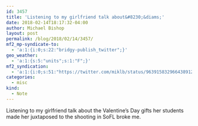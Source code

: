 ```yaml
---
id: 3457
title: 'Listening to my girlfriend talk about&#8230;&diams;'
date: 2018-02-14T18:17:32-04:00
author: Michael Bishop
layout: post
permalink: /blog/2018/02/14/3457/
mf2_mp-syndicate-to:
  - 'a:1:{i:0;s:22:"bridgy-publish_twitter";}'
geo_weather:
  - 'a:1:{s:5:"units";s:1:"F";}'
mf2_syndication:
  - 'a:1:{i:0;s:51:"https://twitter.com/miklb/status/963915832966438912";}'
categories:
  - misc
kind:
  - Note
---
```

<div class="e-content">
Listening to my girlfriend talk about the Valentine’s Day gifts her students made her juxtaposed to the shooting in SoFL broke me.
</div>